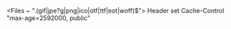 
<Files ~ ".(gif|jpe?g|png|ico|otf|ttf|eot|woff)$">
	Header set Cache-Control "max-age=2592000, public"
</Files>
